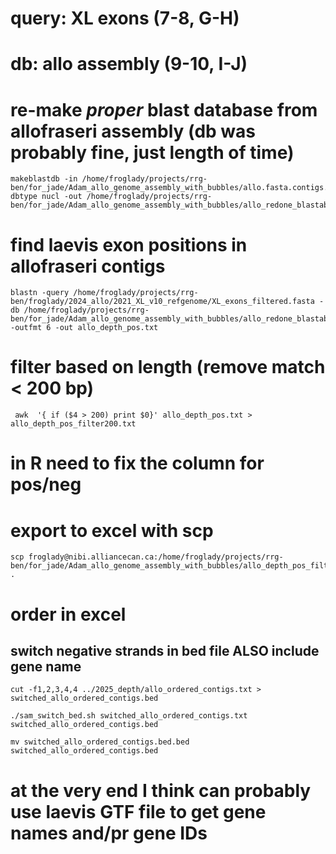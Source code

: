 # query: XL exons (7-8, G-H)
# db: allo assembly (9-10, I-J)

# re-make *proper* blast database from allofraseri assembly (db was probably fine, just length of time)
```
makeblastdb -in /home/froglady/projects/rrg-ben/for_jade/Adam_allo_genome_assembly_with_bubbles/allo.fasta.contigs.fasta-dbtype nucl -out /home/froglady/projects/rrg-ben/for_jade/Adam_allo_genome_assembly_with_bubbles/allo_redone_blastable
```

# find laevis exon positions in allofraseri contigs 
```
blastn -query /home/froglady/projects/rrg-ben/froglady/2024_allo/2021_XL_v10_refgenome/XL_exons_filtered.fasta -db /home/froglady/projects/rrg-ben/for_jade/Adam_allo_genome_assembly_with_bubbles/allo_redone_blastable -outfmt 6 -out allo_depth_pos.txt
```

# filter based on length (remove match < 200 bp)
```
 awk  '{ if ($4 > 200) print $0}' allo_depth_pos.txt > allo_depth_pos_filter200.txt
```



# in R need to fix the column for pos/neg
# export to excel with scp
```
scp froglady@nibi.alliancecan.ca:/home/froglady/projects/rrg-ben/for_jade/Adam_allo_genome_assembly_with_bubbles/allo_depth_pos_filter200.txt .
```

# order in excel

## switch negative strands in bed file ALSO include gene name
```
cut -f1,2,3,4,4 ../2025_depth/allo_ordered_contigs.txt > switched_allo_ordered_contigs.bed

./sam_switch_bed.sh switched_allo_ordered_contigs.txt switched_allo_ordered_contigs.bed

mv switched_allo_ordered_contigs.bed.bed switched_allo_ordered_contigs.bed
```



# at the very end I think can probably use laevis GTF file to get gene names and/pr gene IDs

